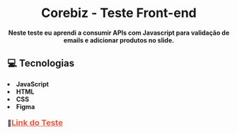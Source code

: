 <h1 style='text-align: center'><strong> Corebiz - Teste Front-end<strong></h1>

<p style='text-align: center' ><strong>Neste teste eu aprendi a consumir APIs com Javascript para validação de emails e adicionar produtos no slide.</strong></p>

<h2>💻 Tecnologias</h2>
<li>JavaScript</li>
<li>HTML</li>
<li>CSS</li>
<li>Figma</li>
<br>
🔗<a style="color: #e54; font-size: 18px" href="https://corebizbrta.netlify.app/" target="_blank">Link do Teste</a>
<br>